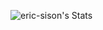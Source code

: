 ![eric-sison's Stats](https://github-readme-stats.vercel.app/api?username=eric-sison&theme=vue-dark&show_icons=true&hide_border=true&count_private=true)
